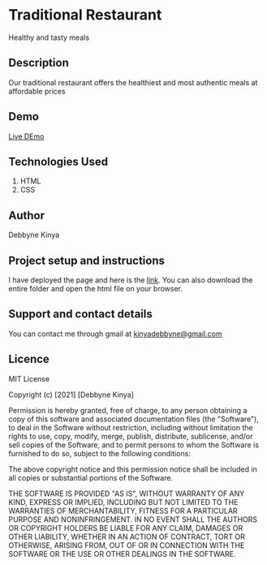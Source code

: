 # Traditional Restaurant

Healthy and tasty meals

## Description

Our traditional restaurant offers the healthiest and most authentic meals at affordable prices

## Demo

[Live DEmo](https://debbyne.github.io/traditionalrestaurant/)

## Technologies Used

1. HTML
1. CSS

## Author

Debbyne Kinya

## Project setup and instructions

I have deployed the page and here is the [link](https://debbyne.github.io/traditionalrestaurant/). You can also download the entire folder and open the html file on your browser.

## Support and contact details

You can contact me through gmail at kinyadebbyne@gmail.com

## Licence

MIT License

Copyright (c) [2021] [Debbyne Kinya]

Permission is hereby granted, free of charge, to any person obtaining a copy
of this software and associated documentation files (the "Software"), to deal
in the Software without restriction, including without limitation the rights
to use, copy, modify, merge, publish, distribute, sublicense, and/or sell
copies of the Software, and to permit persons to whom the Software is
furnished to do so, subject to the following conditions:

The above copyright notice and this permission notice shall be included in all
copies or substantial portions of the Software.

THE SOFTWARE IS PROVIDED "AS IS", WITHOUT WARRANTY OF ANY KIND, EXPRESS OR
IMPLIED, INCLUDING BUT NOT LIMITED TO THE WARRANTIES OF MERCHANTABILITY,
FITNESS FOR A PARTICULAR PURPOSE AND NONINFRINGEMENT. IN NO EVENT SHALL THE
AUTHORS OR COPYRIGHT HOLDERS BE LIABLE FOR ANY CLAIM, DAMAGES OR OTHER
LIABILITY, WHETHER IN AN ACTION OF CONTRACT, TORT OR OTHERWISE, ARISING FROM,
OUT OF OR IN CONNECTION WITH THE SOFTWARE OR THE USE OR OTHER DEALINGS IN THE
SOFTWARE.